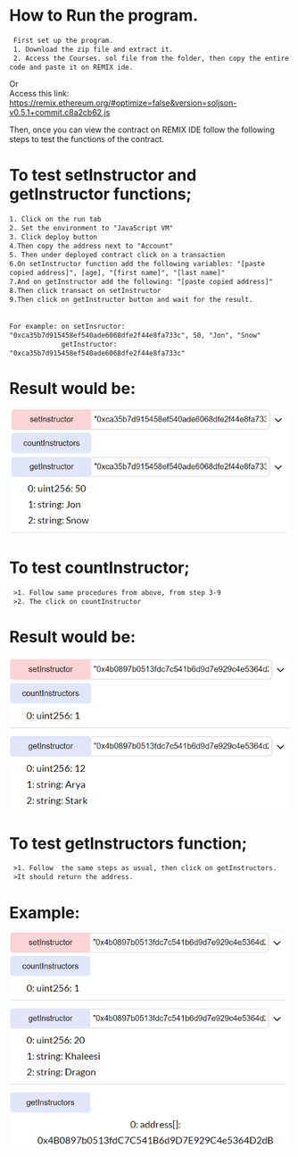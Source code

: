 
#  How to Run the program. 
     First set up the program. 
     1. Download the zip file and extract it.
     2. Access the Courses. sol file from the folder, then copy the entire code and paste it on REMIX ide.
   
   Or    
   Access this link: https://remix.ethereum.org/#optimize=false&version=soljson-v0.5.1+commit.c8a2cb62.js
   

Then, once you can view the contract on REMIX IDE follow the following steps to test the functions of the contract.

# To test setInstructor and getInstructor functions;
    1. Click on the run tab
    2. Set the environment to "JavaScript VM"
    3. Click deploy button
    4.Then copy the address next to "Account"
    5. Then under deployed contract click on a transaction
    6.On setInstructor function add the following variables: "[paste copied address]", [age], "[first name]", "[last name]"
    7.And on getInstructor add the following: "[paste copied address]"
    8.Then click transact on setInstructor
    9.Then click on getInstructor button and wait for the result.
    

    For example: on setInsructor: "0xca35b7d915458ef540ade6068dfe2f44e8fa733c", 50, "Jon", "Snow"
                 getInstructor: "0xca35b7d915458ef540ade6068dfe2f44e8fa733c"
             
 # Result would be:
 ![image](https://github.com/Dilianny/BlockchainHW4/blob/master/HW4%20images/getInstructor.PNG)
 
 # To test countInstructor;
     >1. Follow same procedures from above, from step 3-9
     >2. The click on countInstructor
 
# Result would be: 
 ![image](https://github.com/Dilianny/BlockchainHW4/blob/master/HW4%20images/countInstructor.PNG)
 
 # To test getInstructors function;
     >1. Follow  the same steps as usual, then click on getInstructors.
     >It should return the address.

 # Example: 
 ![image](https://github.com/Dilianny/BlockchainHW4/blob/master/HW4%20images/getInstructors.PNG)
 
 





